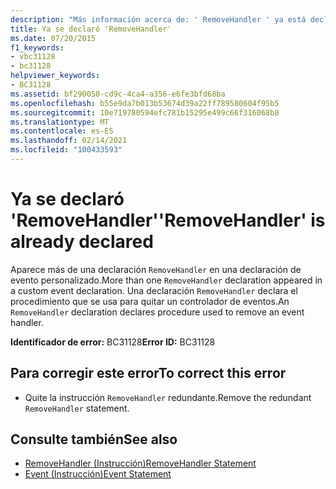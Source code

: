 ```yaml
---
description: "Más información acerca de: ' RemoveHandler ' ya está declarado"
title: Ya se declaró 'RemoveHandler'
ms.date: 07/20/2015
f1_keywords:
- vbc31128
- bc31128
helpviewer_keywords:
- BC31128
ms.assetid: bf290050-cd9c-4ca4-a356-e6fe3bfd68ba
ms.openlocfilehash: b55e9da7b013b53674d39a22ff789580604f95b5
ms.sourcegitcommit: 10e719780594efc781b15295e499c66f316068b8
ms.translationtype: MT
ms.contentlocale: es-ES
ms.lasthandoff: 02/14/2021
ms.locfileid: "100433593"
---
```

# <a name="removehandler-is-already-declared"></a><span data-ttu-id="d16c5-103">Ya se declaró 'RemoveHandler'</span><span class="sxs-lookup"><span data-stu-id="d16c5-103">'RemoveHandler' is already declared</span></span>

<span data-ttu-id="d16c5-104">Aparece más de una declaración `RemoveHandler` en una declaración de evento personalizado.</span><span class="sxs-lookup"><span data-stu-id="d16c5-104">More than one `RemoveHandler` declaration appeared in a custom event declaration.</span></span> <span data-ttu-id="d16c5-105">Una declaración `RemoveHandler` declara el procedimiento que se usa para quitar un controlador de eventos.</span><span class="sxs-lookup"><span data-stu-id="d16c5-105">An `RemoveHandler` declaration declares procedure used to remove an event handler.</span></span>  
  
 <span data-ttu-id="d16c5-106">**Identificador de error:** BC31128</span><span class="sxs-lookup"><span data-stu-id="d16c5-106">**Error ID:** BC31128</span></span>  
  
## <a name="to-correct-this-error"></a><span data-ttu-id="d16c5-107">Para corregir este error</span><span class="sxs-lookup"><span data-stu-id="d16c5-107">To correct this error</span></span>  
  
- <span data-ttu-id="d16c5-108">Quite la instrucción `RemoveHandler` redundante.</span><span class="sxs-lookup"><span data-stu-id="d16c5-108">Remove the redundant `RemoveHandler` statement.</span></span>  
  
## <a name="see-also"></a><span data-ttu-id="d16c5-109">Consulte también</span><span class="sxs-lookup"><span data-stu-id="d16c5-109">See also</span></span>

- [<span data-ttu-id="d16c5-110">RemoveHandler (Instrucción)</span><span class="sxs-lookup"><span data-stu-id="d16c5-110">RemoveHandler Statement</span></span>](../language-reference/statements/removehandler-statement.md)
- [<span data-ttu-id="d16c5-111">Event (Instrucción)</span><span class="sxs-lookup"><span data-stu-id="d16c5-111">Event Statement</span></span>](../language-reference/statements/event-statement.md)
